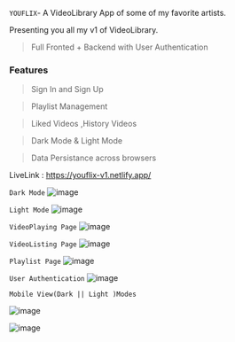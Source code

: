 `YOUFLIX`- A VideoLibrary App of some of my favorite artists.

Presenting you all my v1 of VideoLibrary.
 > Full Fronted + Backend with User Authentication
 
 ### Features
 > Sign In and Sign Up

 > Playlist Management 

 > Liked Videos ,History Videos

 > Dark Mode & Light Mode

 > Data Persistance across browsers

 

LiveLink : https://youflix-v1.netlify.app/

`Dark Mode`
![image](https://user-images.githubusercontent.com/75177895/117268290-bfaa9900-ae74-11eb-9b8d-6057399cd987.png)

`Light Mode`
![image](https://user-images.githubusercontent.com/75177895/117269053-92121f80-ae75-11eb-8592-42316fab6ea2.png)

`VideoPlaying Page`
![image](https://user-images.githubusercontent.com/75177895/117268491-f1bbfb00-ae74-11eb-9625-f075e0fde726.png)

`VideoListing Page`
![image](https://user-images.githubusercontent.com/75177895/117269848-4449e700-ae76-11eb-8e98-a933c203033d.png)

`Playlist Page`
![image](https://user-images.githubusercontent.com/75177895/117268673-2d56c500-ae75-11eb-9250-0354adfc9bd8.png)

`User Authentication`
![image](https://user-images.githubusercontent.com/75177895/119188650-92770100-ba98-11eb-85d5-bbff9e66e748.png)



`Mobile View(Dark || Light )Modes`

![image](https://user-images.githubusercontent.com/75177895/117269239-bd950a00-ae75-11eb-9821-f25c6fbc800e.png)

![image](https://user-images.githubusercontent.com/75177895/117269351-d56c8e00-ae75-11eb-8af6-9d58cf99d364.png)


